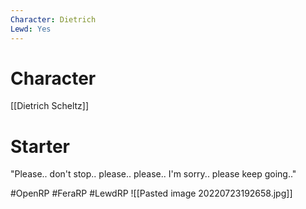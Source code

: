 ```yaml
---
Character: Dietrich
Lewd: Yes
---
```

# Character
[[Dietrich Scheltz]]

# Starter
"Please.. don't stop.. please.. please.. I'm sorry.. please keep going.." 

#OpenRP #FeraRP #LewdRP 
![[Pasted image 20220723192658.jpg]]